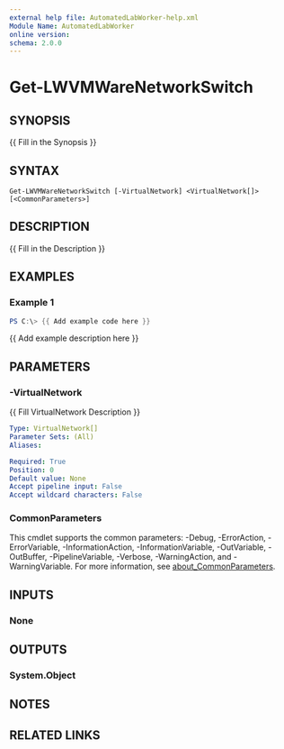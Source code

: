 ```yaml
---
external help file: AutomatedLabWorker-help.xml
Module Name: AutomatedLabWorker
online version:
schema: 2.0.0
---
```


# Get-LWVMWareNetworkSwitch

## SYNOPSIS
{{ Fill in the Synopsis }}

## SYNTAX

```
Get-LWVMWareNetworkSwitch [-VirtualNetwork] <VirtualNetwork[]> [<CommonParameters>]
```

## DESCRIPTION
{{ Fill in the Description }}

## EXAMPLES

### Example 1
```powershell
PS C:\> {{ Add example code here }}
```

{{ Add example description here }}

## PARAMETERS

### -VirtualNetwork
{{ Fill VirtualNetwork Description }}

```yaml
Type: VirtualNetwork[]
Parameter Sets: (All)
Aliases:

Required: True
Position: 0
Default value: None
Accept pipeline input: False
Accept wildcard characters: False
```

### CommonParameters
This cmdlet supports the common parameters: -Debug, -ErrorAction, -ErrorVariable, -InformationAction, -InformationVariable, -OutVariable, -OutBuffer, -PipelineVariable, -Verbose, -WarningAction, and -WarningVariable. For more information, see [about_CommonParameters](http://go.microsoft.com/fwlink/?LinkID=113216).

## INPUTS

### None

## OUTPUTS

### System.Object
## NOTES

## RELATED LINKS
